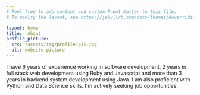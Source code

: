 ```yaml
---
# Feel free to add content and custom Front Matter to this file.
# To modify the layout, see https://jekyllrb.com/docs/themes/#overriding-theme-defaults

layout: home
title:  About
profile_picture:
  src: /assets/img/profile-pic.jpg
  alt: website picture
---
```


I have 6 years of experience working in software development, 2 years in full stack web development using Ruby and Javascript and more than 3 years in backend system development using Java. I am also proficient with Python and Data Science skills. I'm actively seeking job opportunities.

